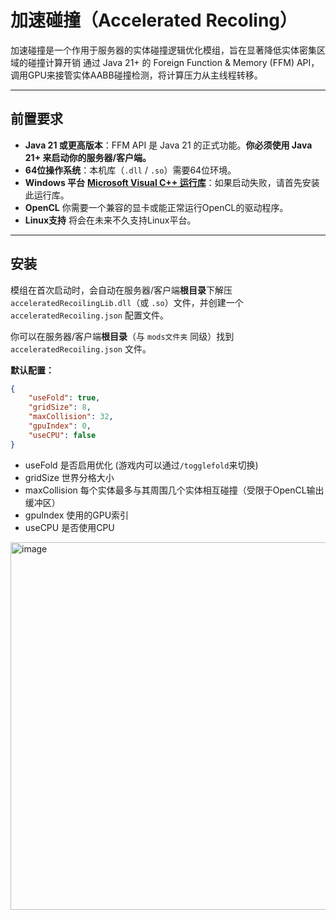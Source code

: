 # 加速碰撞（Accelerated Recoling） 
加速碰撞是一个作用于服务器的实体碰撞逻辑优化模组，旨在显著降低实体密集区域的碰撞计算开销
通过 Java 21+ 的 Foreign Function & Memory (FFM) API，调用GPU来接管实体AABB碰撞检测，将计算压力从主线程转移。

---

## 前置要求

* **Java 21 或更高版本**：FFM API 是 Java 21 的正式功能。**你必须使用 Java 21+ 来启动你的服务器/客户端。**
* **64位操作系统**：本机库（`.dll` / `.so`）需要64位环境。
* **Windows 平台** [**Microsoft Visual C++ 运行库**](https://aka.ms/vs/17/release/vc_redist.x64.exe)：如果启动失败，请首先安装此运行库。
* **OpenCL** 你需要一个兼容的显卡或能正常运行OpenCL的驱动程序。
* **Linux支持** 将会在未来不久支持Linux平台。

---

## 安装
模组在首次启动时，会自动在服务器/客户端**根目录**下解压 `acceleratedRecoilingLib.dll`（或 `.so`）文件，并创建一个 `acceleratedRecoiling.json` 配置文件。

你可以在服务器/客户端**根目录**（与 `mods文件夹` 同级）找到 `acceleratedRecoiling.json` 文件。

**默认配置：**
```json
{
    "useFold": true, 
    "gridSize": 8,
    "maxCollision": 32, 
    "gpuIndex": 0, 
    "useCPU": false 
}
```
* useFold 是否启用优化 (游戏内可以通过`/togglefold`来切换)
* gridSize 世界分格大小
* maxCollision 每个实体最多与其周围几个实体相互碰撞（受限于OpenCL输出缓冲区）
* gpuIndex 使用的GPU索引
* useCPU 是否使用CPU
<img width="1364" height="588" alt="image" src="https://github.com/user-attachments/assets/4aac1540-3646-4486-a0f2-8d8ddab89d9c" />
